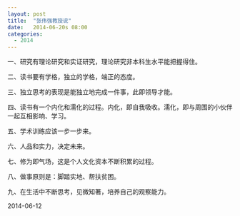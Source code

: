 ```yaml
---
layout: post
title:  "张伟强教授说"
date:   2014-06-20s 08:00
categories: 
  - 2014
---
```

一、研究有理论研究和实证研究，理论研究非本科生水平能把握得住。

二、读书要有学格，独立的学格，端正的态度。

三、独立思考的表现是能独立地完成一件事，此即领导才能。

四、读书有一个内化和濡化的过程。内化，即自我吸收。濡化，即与周围的小伙伴一起互相影响、学习。

五、学术训练应该一步一步来。

六、人品和实力，决定未来。

七、修为即气场，这是个人文化资本不断积累的过程。

八、做事原则是：脚踏实地、帮扶贫困。

九、在生活中不断思考，见微知著，培养自己的观察能力。

2014-06-12
